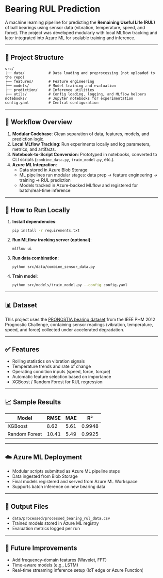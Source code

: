 


# Bearing RUL Prediction

A machine learning pipeline for predicting the **Remaining Useful Life (RUL)** of ball bearings using sensor data (vibration, temperature, speed, and force). The project was developed modularly with local MLflow tracking and later integrated into Azure ML for scalable training and inference.

---

## 🔧 Project Structure

```
src/
├── data/           # Data loading and preprocessing (not uploaded to the repo)
├── features/       # Feature engineering 
├── models/         # Model training and evaluation
├── prediction/     # Inference utilities
├── utils/          # Config loading, logging, and MLflow helpers
notebooks/          # Jupyter notebooks for experimentation
config.yaml         # Central configuration
```

---

## 🧪 Workflow Overview

1. **Modular Codebase**: Clean separation of data, features, models, and prediction logic.
2. **Local MLflow Tracking**: Run experiments locally and log parameters, metrics, and artifacts.
3. **Notebook-to-Script Conversion**: Prototyped in notebooks, converted to CLI scripts (`combine_data.py`, `train_model.py`, etc.).
4. **Azure ML Integration**:
   - Data stored in Azure Blob Storage
   - ML pipelines run modular stages: data prep → feature engineering → training → RUL prediction
   - Models tracked in Azure-backed MLflow and registered for batch/real-time inference

---

## 🚀 How to Run Locally

1. **Install dependencies**:
   ```bash
   pip install -r requirements.txt
   ```

2. **Run MLflow tracking server (optional)**:
   ```bash
   mlflow ui
   ```

3. **Run data combination**:
   ```bash
   python src/data/combine_sensor_data.py
   ```

4. **Train model**:
   ```bash
   python src/models/train_model.py --config config.yaml
   ```

---

## 📊 Dataset

This project uses the [PRONOSTIA bearing dataset](https://www.femto-st.fr/en/Research-departments/AS2M/Software/PRONOSTIA) from the IEEE PHM 2012 Prognostic Challenge, containing sensor readings (vibration, temperature, speed, and force) collected under accelerated degradation.

---

## ✅ Features

- Rolling statistics on vibration signals
- Temperature trends and rate of change
- Operating condition inputs (speed, force, torque)
- Automatic feature selection based on importance
- XGBoost / Random Forest for RUL regression

---

## 📈 Sample Results

| Model           | RMSE   | MAE   | R²     |
|----------------|--------|-------|--------|
| XGBoost        | 8.62   | 5.61  | 0.9948 |
| Random Forest  | 10.41  | 5.49  | 0.9925 |

---

## ☁️ Azure ML Deployment

- Modular scripts submitted as Azure ML pipeline steps
- Data ingested from Blob Storage
- Final models registered and served from Azure ML Workspace
- Supports batch inference on new bearing data

---

## 📂 Output Files

- `data/processed/processed_bearing_rul_data.csv`
- Trained models stored in Azure ML registry
- Evaluation metrics logged per run

---

## 🧠 Future Improvements

- Add frequency-domain features (Wavelet, FFT)
- Time-aware models (e.g., LSTM)
- Real-time streaming inference setup (IoT edge or Azure Function)


